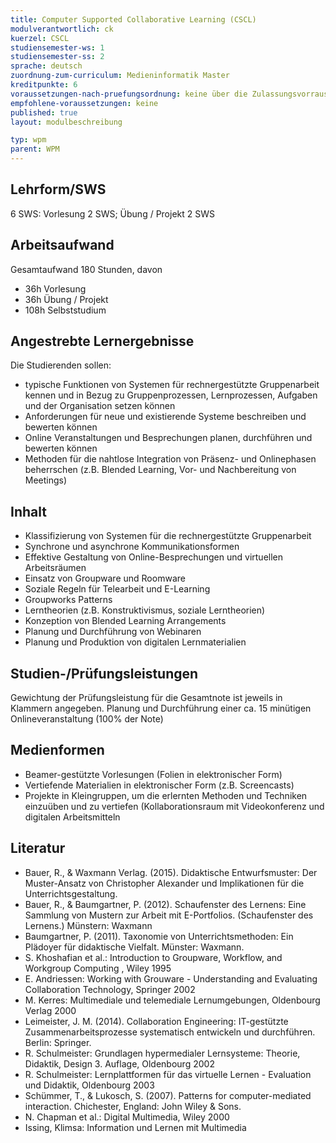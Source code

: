 ```yaml
---
title: Computer Supported Collaborative Learning (CSCL)
modulverantwortlich: ck
kuerzel: CSCL
studiensemester-ws: 1
studiensemester-ss: 2
sprache: deutsch
zuordnung-zum-curriculum: Medieninformatik Master
kreditpunkte: 6
voraussetzungen-nach-pruefungsordnung: keine über die Zulassungsvorrausetzungen zum Studium hinausgehenden
empfohlene-voraussetzungen: keine
published: true
layout: modulbeschreibung

typ: wpm
parent: WPM
---
```


## Lehrform/SWS

6 SWS: Vorlesung 2 SWS; Übung / Projekt 2 SWS

## Arbeitsaufwand

Gesamtaufwand 180 Stunden, davon 
- 36h Vorlesung 
- 36h Übung / Projekt
- 108h Selbststudium

## Angestrebte Lernergebnisse
Die Studierenden sollen:
- typische Funktionen von Systemen für rechnergestützte Gruppenarbeit kennen und in Bezug zu Gruppenprozessen, Lernprozessen, Aufgaben und der Organisation setzen können
- Anforderungen für neue und existierende Systeme beschreiben und bewerten können
- Online Veranstaltungen und Besprechungen planen, durchführen und bewerten können
- Methoden für die nahtlose Integration von Präsenz- und Onlinephasen beherrschen (z.B. Blended Learning, Vor- und Nachbereitung von Meetings)

## Inhalt
- Klassifizierung von Systemen für die rechnergestützte Gruppenarbeit
- Synchrone und asynchrone Kommunikationsformen
- Effektive Gestaltung von Online-Besprechungen und virtuellen Arbeitsräumen
- Einsatz von Groupware und Roomware
- Soziale Regeln für Telearbeit und E-Learning
- Groupworks Patterns
- Lerntheorien (z.B. Konstruktivismus, soziale Lerntheorien)
- Konzeption von Blended Learning Arrangements
- Planung und Durchführung von Webinaren
- Planung und Produktion von digitalen Lernmaterialien

## Studien-/Prüfungsleistungen
Gewichtung der Prüfungsleistung für die Gesamtnote ist jeweils in Klammern angegeben.
Planung und Durchführung einer ca. 15 minütigen Onlineveranstaltung (100% der Note)

## Medienformen
- Beamer-gestützte Vorlesungen (Folien in elektronischer Form)
- Vertiefende Materialien in elektronischer Form (z.B. Screencasts)
- Projekte in Kleingruppen, um die erlernten Methoden und Techniken einzuüben und zu vertiefen (Kollaborationsraum mit Videokonferenz und digitalen Arbeitsmitteln


## Literatur
- Bauer, R., & Waxmann Verlag. (2015). Didaktische Entwurfsmuster: Der Muster-Ansatz von Christopher Alexander und Implikationen für die Unterrichtsgestaltung. 
- Bauer, R., & Baumgartner, P. (2012). Schaufenster des Lernens: Eine Sammlung von Mustern zur Arbeit mit E-Portfolios. (Schaufenster des Lernens.) Münstern: Waxmann
- Baumgartner, P. (2011). Taxonomie von Unterrichtsmethoden: Ein Plädoyer für didaktische Vielfalt. Münster: Waxmann. 
- S. Khoshafian et al.: Introduction to Groupware, Workflow, and Workgroup Computing , Wiley 1995
- E. Andriessen: Working with Grouware - Understanding and Evaluating Collaboration Technology, Springer 2002
- M. Kerres: Multimediale und telemediale Lernumgebungen, Oldenbourg Verlag 2000
- Leimeister, J. M. (2014). Collaboration Engineering: IT-gestützte Zusammenarbeitsprozesse systematisch entwickeln und durchführen. Berlin: Springer.
- R. Schulmeister: Grundlagen hypermedialer Lernsysteme: Theorie, Didaktik, Design 3. Auflage, Oldenbourg 2002
- R. Schulmeister: Lernplattformen für das virtuelle Lernen - Evaluation und Didaktik, Oldenbourg 2003
- Schümmer, T., & Lukosch, S. (2007). Patterns for computer-mediated interaction. Chichester, England: John Wiley & Sons.
- N. Chapman et al.: Digital Multimedia, Wiley 2000
- Issing, Klimsa: Information und Lernen mit Multimedia

